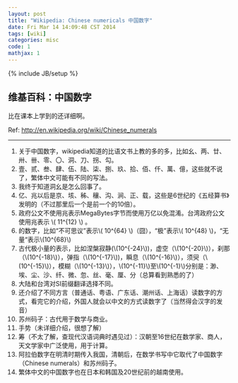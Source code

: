 ```yaml
---
layout: post
title: "Wikipedia: Chinese numericals 中国数字"
date: Fri Mar 14 14:09:48 CST 2014
tags: [wiki]
categories: misc
code: 1
mathjax: 1
---
```

{% include JB/setup %}

维基百科：中国数字
---

比在课本上学到的还详细啊。

Ref: <http://en.wikipedia.org/wiki/Chinese_numerals>

---

1. 关于中国数字，wikipedia知道的比语文书上教的多的多，比如幺、两、廿、卅、卌、零、〇、洞、刀、拐、勾。
2. 壹、贰、叁、肆、伍、陆、柒、捌、玖、拾、佰、仟、萬、億，这些就不说了，繁体中文可能有不同的写法。
3. 我终于知道洞幺是怎么回事了。
4. 亿、兆以后是京、垓、秭、穰、沟、涧、正、载，这些是6世纪的《五经算书》发明的（不过那里后一个是前一个的10倍）。
5. 政府公文不使用兆表示MegaBytes字节而使用万亿以免混淆。台湾政府公文使用兆表示 \\( 11^{12} \\) 。
6. 的数字，比如“不可思议”表示\\( 10^{64} \\)（囧），“极”表示\\( 10^{48} \\)，“无量“表示\\(10^{68}\\)
7. 古代极小量的表示，比如涅槃寂静(\\(10^{-24}\\))，虚空（\\(10^{-20}\\)），刹那（\\(10^{-18}\\)），弹指（\\(10^{-17}\\))，瞬息（\\(10^{-16}\\)），须臾（\\(10^{-15}\\)），模糊（\\(10^{-13}\\)），\\(10^{-11}\\)至\\(10^{-1}\\)分别是：渺、埃、尘、沙、纤、微、忽、丝、毫、厘、分（总算看到熟悉的了）
8. 大陆和台湾对SI前缀翻译选择不同。
9. 还介绍了不同方言（普通话、粤语、广东话、潮州话、上海话）读数字的方式，看完它的介绍，外国人就会以中文的方式读数字了（当然得会汉字的发音）
10. 苏州码子：古代用于数学与商业。
11. 手势（未详细介绍，很想了解）
12. 筹（不太了解，查现代汉语词典时遇见过）：汉朝至16世纪在数学家、商人，天文学家中广泛使用，用于计算。
13. 阿拉伯数字在明清时期传入我国，清朝后，在数学书写中它取代了中国数字（Chinese numerals）和苏州码子。
14. 繁体中文的中国数字也在日本和韩国及20世纪前的越南使用。

